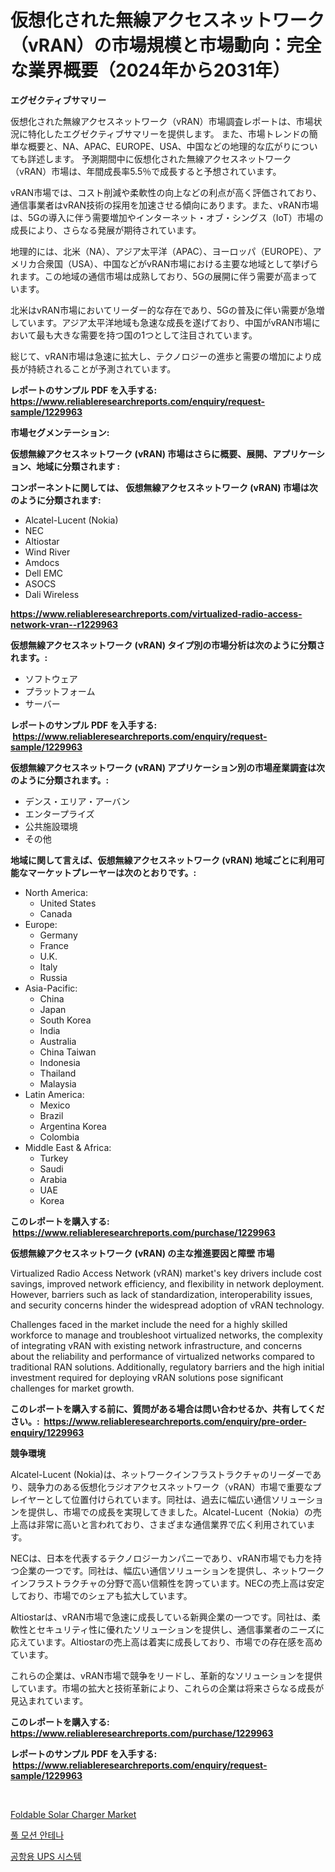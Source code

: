 <p><h1>仮想化された無線アクセスネットワーク（vRAN）の市場規模と市場動向：完全な業界概要（2024年から2031年）</h1></p><p><strong>エグゼクティブサマリー</strong></p>
<p><p>仮想化された無線アクセスネットワーク（vRAN）市場調査レポートは、市場状況に特化したエグゼクティブサマリーを提供します。 また、市場トレンドの簡単な概要と、NA、APAC、EUROPE、USA、中国などの地理的な広がりについても詳述します。 予測期間中に仮想化された無線アクセスネットワーク（vRAN）市場は、年間成長率5.5％で成長すると予想されています。</p><p>vRAN市場では、コスト削減や柔軟性の向上などの利点が高く評価されており、通信事業者はvRAN技術の採用を加速させる傾向にあります。また、vRAN市場は、5Gの導入に伴う需要増加やインターネット・オブ・シングス（IoT）市場の成長により、さらなる発展が期待されています。</p><p>地理的には、北米（NA）、アジア太平洋（APAC）、ヨーロッパ（EUROPE）、アメリカ合衆国（USA）、中国などがvRAN市場における主要な地域として挙げられます。この地域の通信市場は成熟しており、5Gの展開に伴う需要が高まっています。</p><p>北米はvRAN市場においてリーダー的な存在であり、5Gの普及に伴い需要が急増しています。アジア太平洋地域も急速な成長を遂げており、中国がvRAN市場において最も大きな需要を持つ国の1つとして注目されています。</p><p>総じて、vRAN市場は急速に拡大し、テクノロジーの進歩と需要の増加により成長が持続されることが予測されています。</p></p>
<p><strong>レポートのサンプル PDF を入手する: <a href="https://www.reliableresearchreports.com/enquiry/request-sample/1229963">https://www.reliableresearchreports.com/enquiry/request-sample/1229963</a></strong></p>
<p><strong>市場セグメンテーション:</strong></p>
<p><strong> 仮想無線アクセスネットワーク (vRAN) 市場はさらに概要、展開、アプリケーション、地域に分類されます :</strong></p>
<p><strong>コンポーネントに関しては、 仮想無線アクセスネットワーク (vRAN) 市場は次のように分類されます: &nbsp;</strong></p>
<p><ul><li>Alcatel-Lucent (Nokia)</li><li>NEC</li><li>Altiostar</li><li>Wind River</li><li>Amdocs</li><li>Dell EMC</li><li>ASOCS</li><li>Dali Wireless</li></ul></p>
<p><strong><a href="https://www.reliableresearchreports.com/virtualized-radio-access-network-vran--r1229963">https://www.reliableresearchreports.com/virtualized-radio-access-network-vran--r1229963</a></strong></p>
<p><strong> 仮想無線アクセスネットワーク (vRAN) タイプ別の市場分析は次のように分類されます。:</strong></p>
<p><ul><li>ソフトウェア</li><li>プラットフォーム</li><li>サーバー</li></ul></p>
<p><strong>レポートのサンプル PDF を入手する: &nbsp;<a href="https://www.reliableresearchreports.com/enquiry/request-sample/1229963">https://www.reliableresearchreports.com/enquiry/request-sample/1229963</a></strong></p>
<p><strong> 仮想無線アクセスネットワーク (vRAN) アプリケーション別の市場産業調査は次のように分類されます。:</strong></p>
<p><ul><li>デンス・エリア・アーバン</li><li>エンタープライズ</li><li>公共施設環境</li><li>その他</li></ul></p>
<p><strong>地域に関して言えば、仮想無線アクセスネットワーク (vRAN) 地域ごとに利用可能なマーケットプレーヤーは次のとおりです。:</strong></p>
<p><ul>
    <li>
        North America:
        <ul>
            <li>United States</li>
            <li>Canada</li>
        </ul>
    </li>
    <li>
        Europe:
        <ul>
            <li>Germany</li>
            <li>France</li>
            <li>U.K.</li>
            <li>Italy</li>
            <li>Russia</li>
        </ul>
    </li>
    <li>
        Asia-Pacific:
        <ul>
            <li>China</li>
            <li>Japan</li>
            <li>South Korea</li>
            <li>India</li>
            <li>Australia</li>
            <li>China Taiwan</li>
            <li>Indonesia</li>
            <li>Thailand</li>
            <li>Malaysia</li>
        </ul>
    </li>
    <li>
        Latin America:
        <ul>
            <li>Mexico</li>
            <li>Brazil</li>
            <li>Argentina Korea</li>
            <li>Colombia</li>
        </ul>
    </li>
    <li>
        Middle East & Africa:
        <ul>
            <li>Turkey</li>
            <li>Saudi</li>
            <li>Arabia</li>
            <li>UAE</li>
            <li>Korea</li>
        </ul>
    </li>
    </ul></p>
<p><strong>このレポートを購入する: &nbsp;<a href="https://www.reliableresearchreports.com/purchase/1229963">https://www.reliableresearchreports.com/purchase/1229963</a></strong></p>
<p><strong>仮想無線アクセスネットワーク (vRAN) の主な推進要因と障壁 市場</strong></p>
<p><p>Virtualized Radio Access Network (vRAN) market's key drivers include cost savings, improved network efficiency, and flexibility in network deployment. However, barriers such as lack of standardization, interoperability issues, and security concerns hinder the widespread adoption of vRAN technology. </p><p>Challenges faced in the market include the need for a highly skilled workforce to manage and troubleshoot virtualized networks, the complexity of integrating vRAN with existing network infrastructure, and concerns about the reliability and performance of virtualized networks compared to traditional RAN solutions. Additionally, regulatory barriers and the high initial investment required for deploying vRAN solutions pose significant challenges for market growth.</p></p>
<p><strong>このレポートを購入する前に、質問がある場合は問い合わせるか、共有してください。:&nbsp; <a href="https://www.reliableresearchreports.com/enquiry/pre-order-enquiry/1229963">https://www.reliableresearchreports.com/enquiry/pre-order-enquiry/1229963</a></strong></p>
<p><strong>競争環境</strong></p>
<p><p>Alcatel-Lucent (Nokia)は、ネットワークインフラストラクチャのリーダーであり、競争力のある仮想化ラジオアクセスネットワーク（vRAN）市場で重要なプレイヤーとして位置付けられています。同社は、過去に幅広い通信ソリューションを提供し、市場での成長を実現してきました。Alcatel-Lucent（Nokia）の売上高は非常に高いと言われており、さまざまな通信業界で広く利用されています。</p><p>NECは、日本を代表するテクノロジーカンパニーであり、vRAN市場でも力を持つ企業の一つです。同社は、幅広い通信ソリューションを提供し、ネットワークインフラストラクチャの分野で高い信頼性を誇っています。NECの売上高は安定しており、市場でのシェアも拡大しています。</p><p>Altiostarは、vRAN市場で急速に成長している新興企業の一つです。同社は、柔軟性とセキュリティ性に優れたソリューションを提供し、通信事業者のニーズに応えています。Altiostarの売上高は着実に成長しており、市場での存在感を高めています。</p><p>これらの企業は、vRAN市場で競争をリードし、革新的なソリューションを提供しています。市場の拡大と技術革新により、これらの企業は将来さらなる成長が見込まれています。</p></p>
<p><strong>このレポートを購入する: &nbsp; <a href="https://www.reliableresearchreports.com/purchase/1229963">https://www.reliableresearchreports.com/purchase/1229963</a></strong></p>
<p><strong>レポートのサンプル PDF を入手する: &nbsp;<a href="https://www.reliableresearchreports.com/enquiry/request-sample/1229963">https://www.reliableresearchreports.com/enquiry/request-sample/1229963</a></strong><strong></strong></p>
<p>&nbsp;</p>
<p><p><a href="https://issuu.com/reportprime-2/docs/foldable-solar-charger-market-size-2030.pptx">Foldable Solar Charger Market</a></p><p><a href="https://github.com/CliftonFisher9067/Market-Research-Report-List-2/blob/main/830694192856.md">풀 모션 안테나</a></p><p><a href="https://github.com/fernandotryO5lson96765/Market-Research-Report-List-2/blob/main/650121392858.md">공항용 UPS 시스템</a></p></p>